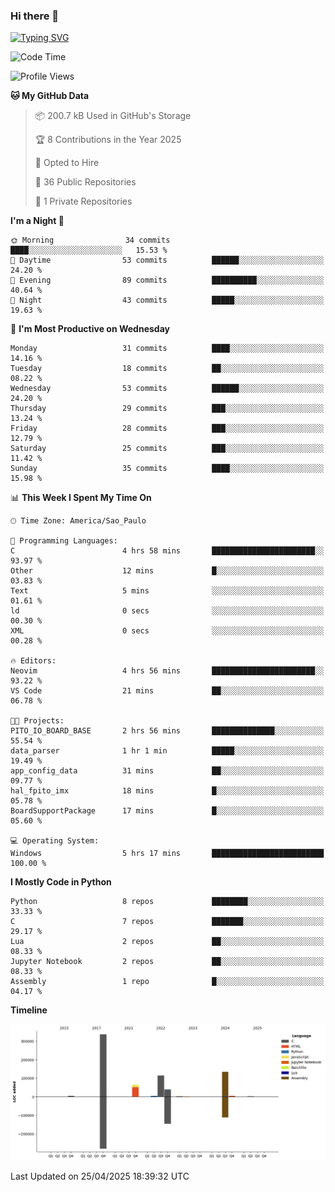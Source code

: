 ### Hi there 👋

<a href="https://git.io/typing-svg"><img src="https://readme-typing-svg.herokuapp.com?font=Fira+Code&duration=2000&pause=100&center=true&vCenter=true&multiline=true&width=720&height=175&lines=Gui's+are+a+lie%2C+they+are+just+front-ends+to+the+shell.;Through+the+shell%2C+I+gain+sudo.;Through+sudo%2C+I+gain+power.;Through+power%2C+I+gain+root.;Through+root%2C+my+chains+are+broken.;uid%3D0+shall+free+me...." alt="Typing SVG" /></a>


<!--START_SECTION:waka-->
![Code Time](http://img.shields.io/badge/Code%20Time-1%2C059%20hrs%2027%20mins-blue)

![Profile Views](http://img.shields.io/badge/Profile%20Views-2-blue)

**🐱 My GitHub Data** 

> 📦 200.7 kB Used in GitHub's Storage 
 > 
> 🏆 8 Contributions in the Year 2025
 > 
> 💼 Opted to Hire
 > 
> 📜 36 Public Repositories 
 > 
> 🔑 1 Private Repositories 
 > 
**I'm a Night 🦉** 

```text
🌞 Morning                34 commits          ████░░░░░░░░░░░░░░░░░░░░░   15.53 % 
🌆 Daytime                53 commits          ██████░░░░░░░░░░░░░░░░░░░   24.20 % 
🌃 Evening                89 commits          ██████████░░░░░░░░░░░░░░░   40.64 % 
🌙 Night                  43 commits          █████░░░░░░░░░░░░░░░░░░░░   19.63 % 
```
📅 **I'm Most Productive on Wednesday** 

```text
Monday                   31 commits          ████░░░░░░░░░░░░░░░░░░░░░   14.16 % 
Tuesday                  18 commits          ██░░░░░░░░░░░░░░░░░░░░░░░   08.22 % 
Wednesday                53 commits          ██████░░░░░░░░░░░░░░░░░░░   24.20 % 
Thursday                 29 commits          ███░░░░░░░░░░░░░░░░░░░░░░   13.24 % 
Friday                   28 commits          ███░░░░░░░░░░░░░░░░░░░░░░   12.79 % 
Saturday                 25 commits          ███░░░░░░░░░░░░░░░░░░░░░░   11.42 % 
Sunday                   35 commits          ████░░░░░░░░░░░░░░░░░░░░░   15.98 % 
```


📊 **This Week I Spent My Time On** 

```text
🕑︎ Time Zone: America/Sao_Paulo

💬 Programming Languages: 
C                        4 hrs 58 mins       ███████████████████████░░   93.97 % 
Other                    12 mins             █░░░░░░░░░░░░░░░░░░░░░░░░   03.83 % 
Text                     5 mins              ░░░░░░░░░░░░░░░░░░░░░░░░░   01.61 % 
ld                       0 secs              ░░░░░░░░░░░░░░░░░░░░░░░░░   00.30 % 
XML                      0 secs              ░░░░░░░░░░░░░░░░░░░░░░░░░   00.28 % 

🔥 Editors: 
Neovim                   4 hrs 56 mins       ███████████████████████░░   93.22 % 
VS Code                  21 mins             ██░░░░░░░░░░░░░░░░░░░░░░░   06.78 % 

🐱‍💻 Projects: 
PITO_IO_BOARD_BASE       2 hrs 56 mins       ██████████████░░░░░░░░░░░   55.54 % 
data_parser              1 hr 1 min          █████░░░░░░░░░░░░░░░░░░░░   19.49 % 
app_config_data          31 mins             ██░░░░░░░░░░░░░░░░░░░░░░░   09.77 % 
hal_fpito_imx            18 mins             █░░░░░░░░░░░░░░░░░░░░░░░░   05.78 % 
BoardSupportPackage      17 mins             █░░░░░░░░░░░░░░░░░░░░░░░░   05.60 % 

💻 Operating System: 
Windows                  5 hrs 17 mins       █████████████████████████   100.00 % 
```

**I Mostly Code in Python** 

```text
Python                   8 repos             ████████░░░░░░░░░░░░░░░░░   33.33 % 
C                        7 repos             ███████░░░░░░░░░░░░░░░░░░   29.17 % 
Lua                      2 repos             ██░░░░░░░░░░░░░░░░░░░░░░░   08.33 % 
Jupyter Notebook         2 repos             ██░░░░░░░░░░░░░░░░░░░░░░░   08.33 % 
Assembly                 1 repo              █░░░░░░░░░░░░░░░░░░░░░░░░   04.17 % 
```



**Timeline**

![Lines of Code chart](https://raw.githubusercontent.com/Gedankenn/Gedankenn/main/assets/bar_graph.png)


 Last Updated on 25/04/2025 18:39:32 UTC
<!--END_SECTION:waka-->
